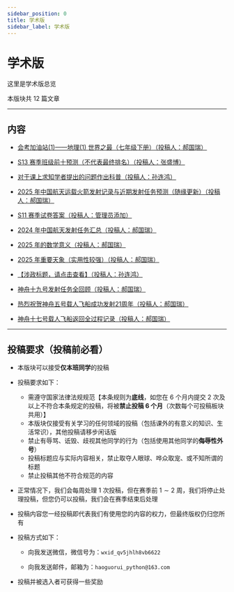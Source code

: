 ```yaml
---
sidebar_position: 0
title: 学术版
sidebar_label: 学术版
---
```


# 学术版

这里是学术版总览

本版块共 $12$ 篇文章

------------

## 内容

- [会考加油站(1)——地理(1) 世界之最（七年级下册）（投稿人：郝国瑞）](https://blog.csdn.net/haoguoruipython/article/details/147871489)

- [S13 赛季班级前十预测（不代表最终排名）（投稿人：张盛博）](https://blog.csdn.net/haoguoruipython/article/details/147374193)

- [对于课上求知学者提出的问题作出科普（投稿人：孙连鸿）](https://blog.csdn.net/haoguoruipython/article/details/145800739)

- [2025 年中国航天运载火箭发射记录与近期发射任务预测（随缘更新）（投稿人：郝国瑞）](https://blog.csdn.net/haoguoruipython/article/details/145647379)

- [S11 赛季试卷答案（投稿人：管理员添加）](https://blog.csdn.net/haoguoruipython/article/details/145646229)

- [2024 年中国航天发射任务汇总（投稿人：郝国瑞）](https://blog.csdn.net/haoguoruipython/article/details/145640251)

- [2025 年的数学意义（投稿人：郝国瑞）](https://blog.csdn.net/haoguoruipython/article/details/145636888)

- [2025 年重要天象（实用性较强）（投稿人：郝国瑞）](https://blog.csdn.net/haoguoruipython/article/details/145627457)

- [【涉政标题，请点击查看】（投稿人：孙连鸿）](https://zhuanlan.zhihu.com/p/4722738612)

- [神舟十九号发射任务全回顾（投稿人：郝国瑞）](https://blog.csdn.net/haoguoruipython/article/details/145607217)

- [热烈祝贺神舟五号载人飞船成功发射$21$周年（投稿人：郝国瑞）](https://blog.csdn.net/haoguoruipython/article/details/145588463)

- [神舟十七号载人飞船返回全过程记录（投稿人：郝国瑞）](/xsb/at6)

------------

## 投稿要求（投稿前必看）

- 本版块可以接受**仅本班同学**的投稿

- 投稿要求如下：

	- 需遵守国家法律法规规范【本条规则为**底线**，如您在 $6$ 个月内提交 $2$ 次及以上不符合本条规定的投稿，将被**禁止投稿 $6$ 个月**（次数每个可投稿板块共用）】
   - 本版块仅接受有关学习的任何领域的投稿（包括课外的有意义的知识、生活常识），其他投稿请移步闲话版
   - 禁止有辱骂、诋毁、歧视其他同学的行为（包括使用其他同学的**侮辱性外号**）
   - 投稿标题应与实际内容相关，禁止取夺人眼球、哗众取宠、或不知所谓的标题
   - 禁止投稿其他不符合规范的内容
- 正常情况下，我们会每周处理 $1$ 次投稿，但在赛季前 $1\sim 2$ 周，我们将停止处理投稿，但您仍可以投稿，我们会在赛季结束后处理

- 投稿内容您一经投稿即代表我们有使用您的内容的权力，但最终版权仍归您所有

- 投稿方式如下：

	- 向我发送微信，微信号为：`wxid_qv5jhlh8vb6622`
    
   - 向我发送邮件，邮箱为：`haoguorui_python@163.com`
   
- 投稿并被选入者可获得一些奖励
